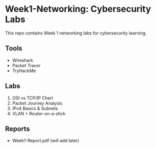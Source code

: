 # Week1-Networking: Cybersecurity Labs

This repo contains Week 1 networking labs for cybersecurity learning.

## Tools
- Wireshark
- Packet Tracer
- TryHackMe

## Labs
1. OSI vs TCP/IP Chart
2. Packet Journey Analysis
3. IPv4 Basics & Subnets
4. VLAN + Router-on-a-stick

## Reports
- Week1-Report.pdf (will add later)

